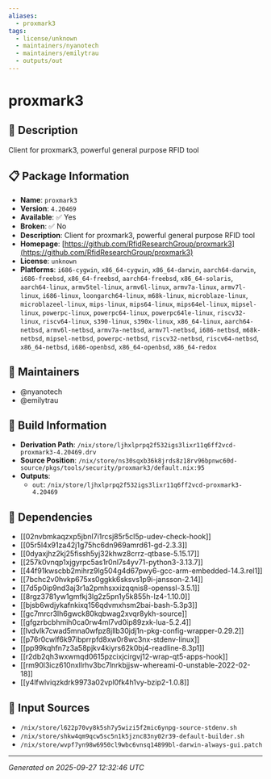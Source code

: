 ```yaml
---
aliases:
  - proxmark3
tags:
  - license/unknown
  - maintainers/nyanotech
  - maintainers/emilytrau
  - outputs/out
---
```


# proxmark3

## 📝 Description

Client for proxmark3, powerful general purpose RFID tool

## 📋 Package Information

- **Name**: `proxmark3`
- **Version**: `4.20469`
- **Available**: ✅ Yes
- **Broken**: ✅ No
- **Description**: Client for proxmark3, powerful general purpose RFID tool
- **Homepage**: [https://github.com/RfidResearchGroup/proxmark3](https://github.com/RfidResearchGroup/proxmark3)
- **License**: `unknown`
- **Platforms**: `i686-cygwin`, `x86_64-cygwin`, `x86_64-darwin`, `aarch64-darwin`, `i686-freebsd`, `x86_64-freebsd`, `aarch64-freebsd`, `x86_64-solaris`, `aarch64-linux`, `armv5tel-linux`, `armv6l-linux`, `armv7a-linux`, `armv7l-linux`, `i686-linux`, `loongarch64-linux`, `m68k-linux`, `microblaze-linux`, `microblazeel-linux`, `mips-linux`, `mips64-linux`, `mips64el-linux`, `mipsel-linux`, `powerpc-linux`, `powerpc64-linux`, `powerpc64le-linux`, `riscv32-linux`, `riscv64-linux`, `s390-linux`, `s390x-linux`, `x86_64-linux`, `aarch64-netbsd`, `armv6l-netbsd`, `armv7a-netbsd`, `armv7l-netbsd`, `i686-netbsd`, `m68k-netbsd`, `mipsel-netbsd`, `powerpc-netbsd`, `riscv32-netbsd`, `riscv64-netbsd`, `x86_64-netbsd`, `i686-openbsd`, `x86_64-openbsd`, `x86_64-redox`
## 👥 Maintainers

- @nyanotech
- @emilytrau


## 🔧 Build Information

- **Derivation Path**: `/nix/store/ljhxlprpq2f532igs3lixr11q6ff2vcd-proxmark3-4.20469.drv`
- **Source Position**: `/nix/store/ns30sqxb36k8jrds8z18rv96bpnwc60d-source/pkgs/tools/security/proxmark3/default.nix:95`
- **Outputs**:
  - `out`:  `/nix/store/ljhxlprpq2f532igs3lixr11q6ff2vcd-proxmark3-4.20469`

## 🔗 Dependencies

- [[02nvbmkaqzxp5jbnl7i1rcsj85r5cl5p-udev-check-hook]]
- [[05r5l4x91za42j1g75hc6dn969amrd61-gd-2.3.3]]
- [[0dyaxjhz2kj25fissh5yj32khwz8crrz-qtbase-5.15.17]]
- [[257k0vnqp1xjgyrpc5as1r0nl7s4yv71-python3-3.13.7]]
- [[44f91kwscbb2mihrz9lg504g4d67pwy6-gcc-arm-embedded-14.3.rel1]]
- [[7bchc2v0hvkp675xs0ggkk6sksvs1p9i-jansson-2.14]]
- [[7d5p0ip9nd3aj3r1a2pmhsxxizqqnis8-openssl-3.5.1]]
- [[8rgz3781yw1gmfkj3lg2z5pn1y5k855h-lz4-1.10.0]]
- [[bjsb6wdjykafnkixq156qdvmxhsm2bai-bash-5.3p3]]
- [[gc7mrcr3lh6gwck80kqbwag2xvqr8ykh-source]]
- [[gfgzrbcbhmih0ca0rw4ml7vd0ip89zxk-lua-5.2.4]]
- [[lvdvlk7cwad5mna0wfpz8jllb30jdj1n-pkg-config-wrapper-0.29.2]]
- [[p76r0cwlf6k97ibprrpfd8xw0r8wc3nx-stdenv-linux]]
- [[pp99kqhfn7z3a58pjkv4kiyrs62k0bj4-readline-8.3p1]]
- [[r2db2qh3wxwmqd0615pzcixjcirgvj12-wrap-qt5-apps-hook]]
- [[rm90l3icz610nxllrhv3bc7lnrkbjjsw-whereami-0-unstable-2022-02-18]]
- [[y4lfwlviqzkdrk9973a02vpl0fk4h1vy-bzip2-1.0.8]]

## 📁 Input Sources

- `/nix/store/l622p70vy8k5sh7y5wizi5f2mic6ynpg-source-stdenv.sh`
- `/nix/store/shkw4qm9qcw5sc5n1k5jznc83ny02r39-default-builder.sh`
- `/nix/store/wvpf7yn98w6950cl9wbc6vnsq14899bl-darwin-always-gui.patch`

---
*Generated on 2025-09-27 12:32:46 UTC*
